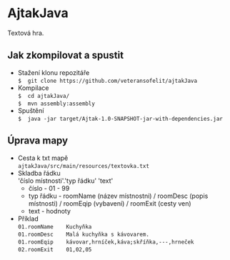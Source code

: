 ﻿# AjtakJava

Textová hra.

## Jak zkompilovat a spustit

* Stažení klonu repozitáře  
`$  git clone https://github.com/veteransofelit/ajtakJava`  
* Kompilace  
`$  cd ajtakJava/`  
`$  mvn assembly:assembly`  
* Spuštění  
`$  java -jar target/Ajtak-1.0-SNAPSHOT-jar-with-dependencies.jar`

## Úprava mapy

* Cesta k txt mapě  
  `ajtakJava/src/main/resources/textovka.txt`
* Skladba řádku  
'číslo místnosti'.'typ řádku' 'text'  
  * číslo - 01 - 99  
  * typ řádku - roomName (název místnostni) / roomDesc (popis místnosti) / roomEqip (vybavení) / roomExit (cesty ven)  
  * text - hodnoty  
* Příklad  
`01.roomName	Kuchyňka`  
`01.roomDesc	Malá kuchyňka s kávovarem.`  
`01.roomEqip	kávovar,hrníček,káva;skříňka,---,hrneček`  
`02.roomExit	01,02,05`



  
